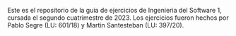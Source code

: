 Este es el repositorio de la guia de ejercicios de Ingenieria del Software 1, cursada el segundo cuatrimestre de 2023.
Los ejercicios fueron hechos por Pablo Segre (LU: 601/18) y Martin Santesteban (LU: 397/20).
